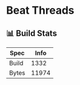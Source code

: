 # Beat Threads

## 📊 Build Stats

| Spec  | Info                |
| ----- | ------------------- |
| Build | <!-- BUILD -->1332     |
| Bytes | <!-- BYTES -->11974 |


